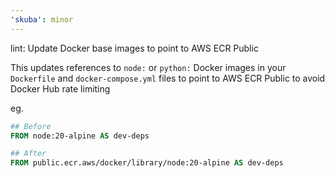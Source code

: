 ```yaml
---
'skuba': minor
---
```


lint: Update Docker base images to point to AWS ECR Public

This updates references to `node:` or `python:` Docker images in your `Dockerfile` and `docker-compose.yml` files to point to AWS ECR Public to avoid Docker Hub rate limiting

eg.

```Dockerfile
## Before
FROM node:20-alpine AS dev-deps

## After
FROM public.ecr.aws/docker/library/node:20-alpine AS dev-deps
```
